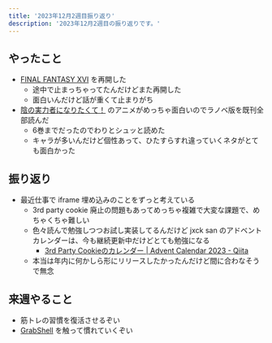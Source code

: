 ```yaml
---
title: '2023年12月2週目振り返り'
description: '2023年12月2週目の振り返りです。'
---
```


## やったこと

- [FINAL FANTASY XVI](https://jp.finalfantasyxvi.com/) を再開した
  - 途中で止まっちゃってたんだけどまた再開した
  - 面白いんだけど話が重くて止まりがち
- [陰の実力者になりたくて！](https://www.shadow-garden-mog.jp/) のアニメがめっちゃ面白いのでラノベ版を既刊全部読んだ
  - 6巻までだったのでわりとシュッと読めた
  - キャラが多いんだけど個性あって、ひたすらすれ違っていくネタがとても面白かった

## 振り返り

- 最近仕事で iframe 埋め込みのことをずっと考えている
  - 3rd party cookie 廃止の問題もあってめっちゃ複雑で大変な課題で、めちゃくちゃ難しい
  - 色々読んで勉強しつつお試し実装してるんだけど jxck san のアドベントカレンダーは、今も継続更新中だけどとても勉強になる
    - [3rd Party Cookieのカレンダー | Advent Calendar 2023 - Qiita](https://qiita.com/advent-calendar/2023/3rd-party-cookie)
  - 本当は年内に何かしら形にリリースしたかったんだけど間に合わなそうで無念

## 来週やること

- 筋トレの習慣を復活させるぞい
- [GrabShell](https://grabshell.site/) を触って慣れていくぞい

